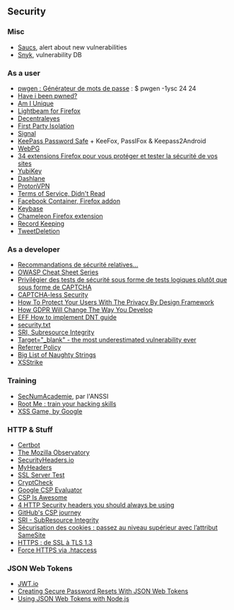 ## Security

### Misc

* [Saucs](https://www.saucs.com/), alert about new vulnerabilities
* [Snyk](https://snyk.io/vuln/), vulnerability DB

### As a user

* [pwgen : Générateur de mots de passe](https://doc.ubuntu-fr.org/pwgen) : $ pwgen -1ysc 24 24
* [Have i been pwned?](https://haveibeenpwned.com/)
* [Am I Unique](https://amiunique.org/)
* [Lightbeam for Firefox](https://addons.mozilla.org/en-US/firefox/addon/lightbeam/)
* [Decentraleyes](https://addons.mozilla.org/fr/firefox/addon/decentraleyes/)
* [First Party Isolation](https://addons.mozilla.org/en-US/firefox/addon/first-party-isolation/)
* [Signal](https://signal.org/)
* [KeePass Password Safe](http://keepass.info/) + KeeFox, PassIFox & Keepass2Android
* [WebPG](https://addons.mozilla.org/en-US/firefox/addon/webpg-firefox/)
* [34 extensions Firefox pour vous protéger et tester la sécurité de vos sites](http://korben.info/34-extensions-firefox-pour-vous-proteger-et-tester-la-securite-de-vos-sites.html)
* [YubiKey](https://en.wikipedia.org/wiki/YubiKey)
* [Dashlane](https://www.dashlane.com/)
* [ProtonVPN](https://protonvpn.com/)
* [Terms of Service, Didn't Read](https://tosdr.org/)
* [Facebook Container, Firefox addon](https://addons.mozilla.org/en-US/firefox/addon/facebook-container/)
* [Keybase](https://keybase.io)
* [Chameleon Firefox extension](https://addons.mozilla.org/en-US/firefox/addon/chameleon-ext/)
* [Record Keeping](https://alexschroeder.ch/wiki/2017-04-27_Record_Keeping)
* [TweetDeletion](https://github.com/edas/TweetDeletion)

### As a developer

* [Recommandations de sécurité relatives...](http://www.ssi.gouv.fr/administration/guide/recommandations-de-securite-relatives-a-un-systeme-gnulinux/)
* [OWASP Cheat Sheet Series](https://www.owasp.org/index.php/Cheat_Sheets)
* [Privilégier des tests de sécurité sous forme de tests logiques plutôt que sous forme de CAPTCHA](http://www.accede-web.com/notices/graphique/7-formulaires/7-13-tests-de-securite-tests-logiques/)
* [CAPTCHA-less Security](www.karlgroves.com/2012/04/03/captcha-less-security/)
* [How To Protect Your Users With The Privacy By Design Framework](https://www.smashingmagazine.com/2017/07/privacy-by-design-framework/)
* [How GDPR Will Change The Way You Develop](https://www.smashingmagazine.com/2018/02/gdpr-for-web-developers/)
* [EFF How to implement DNT guide](https://github.com/EFForg/dnt-guide)
* [security.txt](https://securitytxt.org/)
* [SRI, Subresource Integrity](https://developer.mozilla.org/fr/docs/Web/Security/Subresource_Integrity)
* [Target="\_blank" - the most underestimated vulnerability ever](https://www.jitbit.com/alexblog/256-targetblank---the-most-underestimated-vulnerability-ever/)
* [Referrer Policy](https://openweb.eu.org/articles/referrer-policy)
* [Big List of Naughty Strings](https://github.com/minimaxir/big-list-of-naughty-strings)
* [XSStrike](https://github.com/s0md3v/XSStrike)

### Training

* [SecNumAcademie](https://www.secnumacademie.gouv.fr/), par l'ANSSI
* [Root Me : train your hacking skills](https://www.root-me.org)
* [XSS Game, by Google](https://xss-game.appspot.com)

### HTTP & Stuff

* [Certbot](https://certbot.eff.org/)
* [The Mozilla Observatory](https://mozilla.github.io/http-observatory-website/)
* [SecurityHeaders.io](https://securityheaders.io/)
* [MyHeaders](https://myheaders.sqreen.io/)
* [SSL Server Test](https://www.ssllabs.com/ssltest/)
* [CryptCheck](https://tls.imirhil.fr/)
* [Google CSP Evaluator](https://csp-evaluator.withgoogle.com/)
* [CSP Is Awesome](http://cspisawesome.com/)
* [4 HTTP Security headers you should always be using](http://ibuildings.nl/blog/2013/03/4-http-security-headers-you-should-always-be-using)
* [GitHub's CSP journey](http://githubengineering.com/githubs-csp-journey/)
* [SRI - SubResource Integrity](https://openweb.eu.org/articles/subresource-integrity)
* [Sécurisation des cookies : passez au niveau supérieur avec l’attribut SameSite](https://blog.dareboost.com/fr/2017/06/securisation-cookies-attribut-samesite/)
* [HTTPS : de SSL à TLS 1.3](https://openweb.eu.org/articles/https-de-ssl-a-tls-1-3)
* [Force HTTPS via .htaccess](https://github.com/nico3333fr/htaccess-useful/blob/master/.htaccess#L280)

### JSON Web Tokens

* [JWT.io](https://jwt.io/)
* [Creating Secure Password Resets With JSON Web Tokens](https://www.smashingmagazine.com/2017/11/creating-secure-password-resets-with-json-web-tokens/)
* [Using JSON Web Tokens with Node.js](https://www.sitepoint.com/using-json-web-tokens-node-js/)